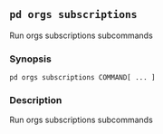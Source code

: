 ## `pd orgs subscriptions`

Run orgs subscriptions subcommands

### Synopsis

    pd orgs subscriptions COMMAND[ ... ]

### Description

Run orgs subscriptions subcommands

